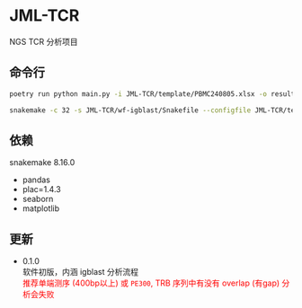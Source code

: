 # JML-TCR

NGS TCR 分析项目

## 命令行

```bash
poetry run python main.py -i JML-TCR/template/PBMC240805.xlsx -o result/240809_PBMC240805

snakemake -c 32 -s JML-TCR/wf-igblast/Snakefile --configfile JML-TCR/template/snakemake_config.yaml
```

## 依赖

snakemake 8.16.0

- pandas
- plac=1.4.3
- seaborn
- matplotlib

## 更新

- 0.1.0  
  软件初版，内涵 igblast 分析流程  
  <font color=red>推荐单端测序 (400bp以上) 或 `PE300`, TRB 序列中有没有 overlap (有gap) 分析会失败</font>
